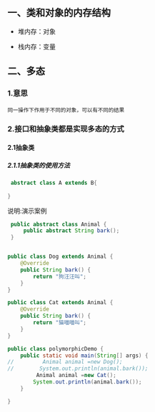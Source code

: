 ## 一、类和对象的内存结构
- 堆内存：对象

- 栈内存：变量
 
## 二、多态

### 1.意思

```
同一操作下作用于不同的对象，可以有不同的结果
```
### 2.接口和抽象类都是实现多态的方式

#### 2.1抽象类

##### 2.1.1抽象类的使用方法

```java 
 abstract class A extends B{
   
} 
```

说明:演示案例

```java
 public abstract class Animal {
     public abstract String bark();
 }


public class Dog extends Animal {
    @Override
    public String bark() {
        return "狗汪汪叫";
    }
}

public class Cat extends Animal {
    @Override
    public String bark() {
        return "猫喵喵叫";
    }
}

public class polymorphicDemo {
    public static void main(String[] args) {
//         Animal animal =new Dog();
//        System.out.println(animal.bark());
         Animal animal =new Cat();
        System.out.println(animal.bark());
    }

}
```

